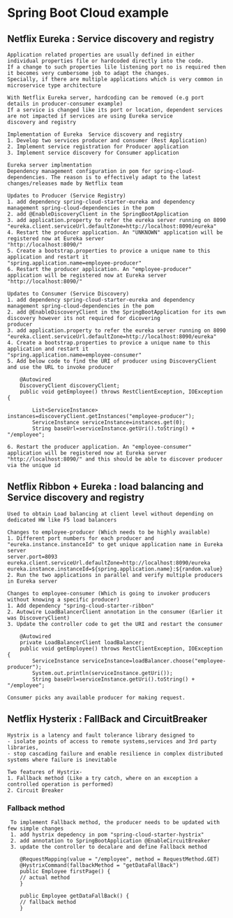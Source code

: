 # Spring Boot Cloud example

## Netflix Eureka : Service discovery and registry
	Application related properties are usually defined in either individual properties file or hardcoded directly into the code. 
	If a change to such properties lile listening port no is required then it becomes very cumbersome job to adapt the changes. 
	Specially, if there are multiple applications which is very common in microservice type architecture
 
 	With Netflix Eureka server, hardcoding can be removed (e.g port details in producer-consumer example)
 	If a service is changed like its port or location, dependent services are not impacted if services are using Eureka service 
	discovery and registry
 
	Implementation of Eureka  Service discovery and registry
 	1. Develop two services producer and consumer (Rest Application)
 	2. Implement service registration for Producer application
 	3. Implement service discovery for Consumer application
 
	Eureka server implmentation
 	Dependency management configuration in pom for spring-cloud-dependencies. The reason is to effectively adapt to the latest 
	changes/releases made by Netflix team
 
	Updates to Producer (Service Registry)
 	1. add dependency spring-cloud-starter-eureka and dependency management spring-cloud-dependencies in the pom
 	2. add @EnableDiscoveryClient in the SpringBootApplication
 	3. add application.property to refer the eureka server running on 8090 
	"eureka.client.serviceUrl.defaultZone=http://localhost:8090/eureka"
 	4. Restart the producer application. An "UNKNOWN" application will be registered now at Eureka server 
	"http://localhost:8090/"
 	5. Create a bootstrap.properties to provice a unique name to this application and restart it 
	"spring.application.name=employee-producer"
 	6. Restart the producer application. An "employee-producer" application will be registered now at Eureka server 
	"http://localhost:8090/"

	Updates to Consumer (Service Discovery) 
 	1. add dependency spring-cloud-starter-eureka and dependency management spring-cloud-dependencies in the pom
 	2. add @EnableDiscoveryClient in the SpringBootApplication for its own discovery however its not required for dicovering 
	producer
 	3. add application.property to refer the eureka server running on 8090 
	"eureka.client.serviceUrl.defaultZone=http://localhost:8090/eureka"
 	4. Create a bootstrap.properties to provice a unique name to this application and restart it 
	"spring.application.name=employee-consumer"
 	5. Add below code to find the URI of producer using DiscoveryClient and use the URL to invoke producer
	
	 	@Autowired
		DiscoveryClient discoveryClient;
		public void getEmployee() throws RestClientException, IOException {
		
			List<ServiceInstance> instances=discoveryClient.getInstances("employee-producer");
			ServiceInstance serviceInstance=instances.get(0);			
			String baseUrl=serviceInstance.getUri().toString() + "/employee";
			
 	6. Restart the producer application. An "employee-consumer" application will be registered now at Eureka server 
	"http://localhost:8090/" and this should be able to discover producer via the unique id
 
## Netflix Ribbon + Eureka : load balancing and Service discovery and registry

	Used to obtain Load balancing at client level without depending on dedicated HW like F5 load balancers

	Changes to employee-producer (Which needs to be highly available)
 	1. Different port numbers for each producer and "eureka.instance.instanceId" to get unique application name in Eureka server
	server.port=8093
	eureka.client.serviceUrl.defaultZone=http://localhost:8090/eureka
	eureka.instance.instanceId=${spring.application.name}:${random.value}
 	2. Run the two applications in parallel and verify multiple producers in Eureka server
 
	Changes to employee-consumer (Which is going to invoker producers without knowing a specific producer)
 	1. Add dependency "spring-cloud-starter-ribbon"  
 	2. Autowire LoadBalancerClient annotation in the consumer (Earlier it was DiscoveryClient)
 	3. Update the controller code to get the URI and restart the consumer		
 
		@Autowired
		private LoadBalancerClient loadBalancer;
		public void getEmployee() throws RestClientException, IOException {
			ServiceInstance serviceInstance=loadBalancer.choose("employee-producer");
			System.out.println(serviceInstance.getUri());
			String baseUrl=serviceInstance.getUri().toString() + "/employee"; 
 
	Consumer picks any available producer for making request.


## Netflix Hysterix : FallBack and CircuitBreaker
	Hystrix is a latency and fault tolerance library designed to 
	- isolate points of access to remote systems,services and 3rd party libraries, 
	- stop cascading failure and enable resilience in complex distributed systems where failure is inevitable 
 	
	Two features of Hystrix-
 	1. Fallback method (Like a try catch, where on an exception a controlled operation is performed)
 	2. Circuit Breaker
 
 ### Fallback method
     To implement Fallback method, the producer needs to be updated with few simple changes
     1. add hystrix depedency in pom "spring-cloud-starter-hystrix"
     2. add annotation to SpringBootApplication @EnableCircuitBreaker
     3. update the controller to decalare and define Fallback method
     
     	@RequestMapping(value = "/employee", method = RequestMethod.GET)
		@HystrixCommand(fallbackMethod = "getDataFallBack")
		public Employee firstPage() {
		// actual method
		}
		
		public Employee getDataFallBack() {
		// fallback method
		}
